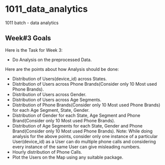 # 1011_data_analytics
1011 batch - data analytics


## Week#3 Goals

Here is the Task for Week 3:
- Do Analysis on the preprocessed Data.

Here are the points about how Analysis should be done:
- Distribution of Users(device_id) across States.
- Distribution of Users across Phone Brands(Consider only 10 Most used Phone Brands).
- Distribution of Users across Gender.
- Distribution of Users across Age Segments.
- Distribution of Phone Brands(Consider only 10 Most used Phone Brands) for each Age Segment, State, Gender.
- Distribution of Gender for each State, Age Segment and Phone Brand(Consider only 10 Most used Phone Brands).
- Distribution of Age Segments for each State, Gender and Phone Brand(Consider only 10 Most used Phone Brands).
  Note: While doing analysis for the above points, consider only one instance of a particular User(device_id) as a User can do multiple phone calls and considering every instance  of the same User can give misleading numbers.
- Hourly distribution of Phone Calls.
- Plot the Users on the Map using any suitable package.

